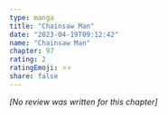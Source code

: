 ```yaml
---
type: manga
title: "Chainsaw Man"
date: "2023-04-19T09:12:42"
name: "Chainsaw Man"
chapter: 97
rating: 2
ratingEmoji: ⭐️⭐️
share: false
---
```


_[No review was written for this chapter]_
